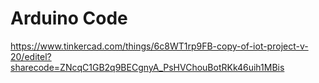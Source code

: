 # Arduino Code
 
https://www.tinkercad.com/things/6c8WT1rp9FB-copy-of-iot-project-v-20/editel?sharecode=ZNcqC1GB2q9BECgnyA_PsHVChouBotRKk46uih1MBis
